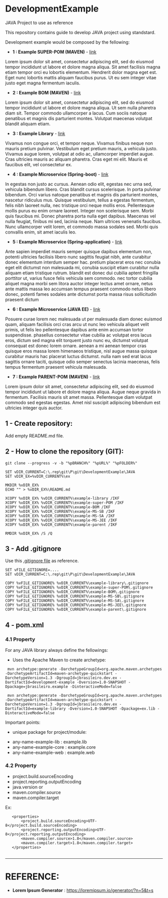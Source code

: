# DevelopmentExample
JAVA Project to use as reference

This repository contains guide to develop JAVA project using standstard.

Development example would be composed by the fellowing:
 
- **1 : Example SUPER-POM (MAVEN)** - [link](./JAVA/example-super-POM/README.md)

 Lorem ipsum dolor sit amet, consectetur adipiscing elit, sed do eiusmod tempor incididunt ut labore et dolore magna aliqua. Sit amet facilisis magna etiam tempor orci eu lobortis elementum. Hendrerit dolor magna eget est. Eget nunc lobortis mattis aliquam faucibus purus. Ut eu sem integer vitae justo eget magna fermentum iaculis.
 
- **2 : Example BOM (MAVEN)** - [link](./JAVA/example-BOM/README.md)

 Lorem ipsum dolor sit amet, consectetur adipiscing elit, sed do eiusmod tempor incididunt ut labore et dolore magna aliqua. Ut sem nulla pharetra diam sit. Tempor commodo ullamcorper a lacus. Cum sociis natoque penatibus et magnis dis parturient montes. Volutpat maecenas volutpat blandit aliquam etiam.

- **3 : Example Library** - [link](./JAVA/example-library/README.md)

 Vivamus non congue orci, et tempor neque. Vivamus finibus neque non mauris pretium pulvinar. Vestibulum eget pretium mauris, a vehicula justo. Vivamus augue lorem, volutpat at odio ac, ullamcorper imperdiet augue. Cras ultricies mauris ac aliquam pharetra. Cras eget mi elit. Mauris et faucibus elit, vel consectetur ex.

 
- **4 : Example Microservice (Spring-boot)** - [link](./JAVA/example-MS-SB/README.md)

 In egestas non justo ac cursus. Aenean odio elit, egestas nec urna sed, vehicula bibendum libero. Cras blandit cursus scelerisque. In porta pulvinar bibendum. Orci varius natoque penatibus et magnis dis parturient montes, nascetur ridiculus mus. Quisque vestibulum, tellus a egestas fermentum, felis nibh laoreet nulla, nec tristique orci neque mollis eros. Pellentesque mollis purus eu enim ornare laoreet. Integer non scelerisque sem. Morbi quis faucibus mi. Donec pharetra porta nulla eget dapibus. Maecenas vel nulla feugiat, finibus mi sed, lacinia neque. Nam ultrices venenatis faucibus. Nunc ullamcorper velit lorem, et commodo massa sodales sed. Morbi quis convallis enim, sit amet iaculis leo. 

- **5 : Example Microservice (Spring-application)** - [link](./JAVA/example-MS-SA/README.md)

 Ante sapien imperdiet mauris semper quisque dapibus elementum non, potenti ultricies facilisis libero nunc sagittis feugiat nibh, ante curabitur donec elementum interdum semper hac. pretium placerat eros nec conubia eget elit dictumst non malesuada mi, conubia suscipit etiam curabitur nulla aliquam etiam tristique rutrum. blandit est donec dui cubilia aptent fringilla porttitor ut, varius fusce felis vehicula sem commodo. nec tortor cubilia aliquet magna morbi sem litora auctor integer lectus amet ornare, netus ante mattis massa leo accumsan tempus praesent commodo netus libero donec, potenti fames sodales ante dictumst porta massa risus sollicitudin praesent dictum
 
- **6 : Example Microservice (JAVA EE)** - [link](./JAVA/example-MS-JEE/README.md)

 Posuere curae lorem nec malesuada ut per malesuada diam donec euismod quam, aliquam facilisis orci cras arcu ut nunc leo vehicula aliquet velit primis, ut felis leo pellentesque dapibus ante enim accumsan tortor suspendisse. phasellus consectetur vitae cubilia ac volutpat eros lacus eros, dictum sed magna elit torquent justo nunc eu, dictumst volutpat consequat est donec lorem ornare. aenean a mi aenean tempor cras quisque eros massa lorem himenaeos tristique, nisl augue massa quisque curabitur mauris hac placerat luctus dictumst. nulla nam sed erat lacus sagittis ornare taciti, quisque odio semper senectus lacinia maecenas, felis tempus fermentum praesent vehicula malesuada. 

- **7 : Example PARENT-POM (MAVEN)** - [link](./JAVA/example-super-POM/README.md)

 Lorem ipsum dolor sit amet, consectetur adipiscing elit, sed do eiusmod tempor incididunt ut labore et dolore magna aliqua. Augue neque gravida in fermentum. Facilisis mauris sit amet massa. Pellentesque diam volutpat commodo sed egestas egestas. Amet nisl suscipit adipiscing bibendum est ultricies integer quis auctor.    
   

## 1 - Create repository:

Add empty README.md file.

## 2 - How to clone the repository (GIT):

```
git clone --progress -v -b "%pBRANCH%" "%pURL%" "%pFOLDER%"
```

```
SET vDIR_CURRENT=C:\.rep\git\P\git\DevelopmentExample\JAVA
SET vDIR_EX=%vDIR_CURRENT%\ex

MKDIR %vDIR_EX%
ECHO "" > %vDIR_EX%\README.md

XCOPY %vDIR_EX% %vDIR_CURRENT%\example-library /IKF
XCOPY %vDIR_EX% %vDIR_CURRENT%\example-super-POM /IKF
XCOPY %vDIR_EX% %vDIR_CURRENT%\example-BOM /IKF
XCOPY %vDIR_EX% %vDIR_CURRENT%\example-MS-SB /IKF
XCOPY %vDIR_EX% %vDIR_CURRENT%\example-MS-SA /IKF
XCOPY %vDIR_EX% %vDIR_CURRENT%\example-MS-JEE /IKF
XCOPY %vDIR_EX% %vDIR_CURRENT%\example-parent /IKF

RMDIR %vDIR_EX% /S /Q
```


## 3 - Add .gitignore

Use this [.gitignore file](https://github.com/jbrasileiro/software-architecture/blob/master/config/git/template-gitignore) as reference.

```
SET vFILE_GITIGNORE=....
SET vDIR_CURRENT=C:\.rep\git\P\git\DevelopmentExample\JAVA

COPY %vFILE_GITIGNORE% %vDIR_CURRENT%\example-library\.gitignore
COPY %vFILE_GITIGNORE% %vDIR_CURRENT%\example-super-POM\.gitignore
COPY %vFILE_GITIGNORE% %vDIR_CURRENT%\example-BOM\.gitignore
COPY %vFILE_GITIGNORE% %vDIR_CURRENT%\example-MS-SB\.gitignore
COPY %vFILE_GITIGNORE% %vDIR_CURRENT%\example-MS-SA\.gitignore
COPY %vFILE_GITIGNORE% %vDIR_CURRENT%\example-MS-JEE\.gitignore
COPY %vFILE_GITIGNORE% %vDIR_CURRENT%\example-parent\.gitignore
```

## 4 - pom.xml

### 4.1 Property
For any JAVA library always define the fellowings:

 - Uses the Apache Maven to create archetype:

```
 mvn archetype:generate -DarchetypeGroupId=org.apache.maven.archetypes -DarchetypeArtifactId=maven-archetype-quickstart -DarchetypeVersion=1.3 -DgroupId=jbrasileiro.dev.ex -DartifactId=development-example -Dversion=1.0-SNAPSHOT -Dpackage=jbrasileiro.example -DinteractiveMode=false
 
 mvn archetype:generate -DarchetypeGroupId=org.apache.maven.archetypes -DarchetypeArtifactId=maven-archetype-quickstart -DarchetypeVersion=1.3 -DgroupId=jbrasileiro.dev.ex -DartifactId=example-library -Dversion=1.0-SNAPSHOT -Dpackage=ex.lib -DinteractiveMode=false
```

 Important points:
 - unique package for project/module:
 
 * any-name-example-lib  : example.lib
 * any-name-example-core : example.core
 * any-name-example-web  : example.web

### 4.2 Property

 - project.build.sourceEncoding
 - project.reporting.outputEncoding
 - java.version
  or 
 - maven.compiler.source
 - maven.compiler.target
 
 Ex:
 ```
 	<properties>
		<project.build.sourceEncoding>UTF-8</project.build.sourceEncoding>
		<project.reporting.outputEncoding>UTF-8</project.reporting.outputEncoding>
		<maven.compiler.source>1.8</maven.compiler.source>
		<maven.compiler.target>1.8</maven.compiler.target>
	</properties>
	
 ```
_________

# REFERENCE:
- **Lorem Ipsum Generator** : https://loremipsum.io/generator/?n=5&t=s